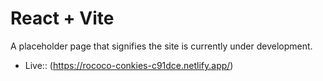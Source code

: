 # React + Vite

A placeholder page that signifies the site is currently under development.


- Live:: (https://rococo-conkies-c91dce.netlify.app/)
